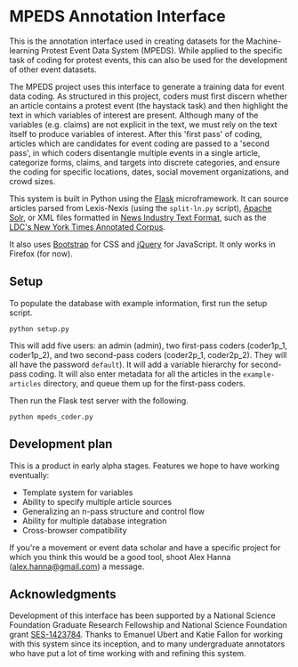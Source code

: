 # MPEDS Annotation Interface

This is the annotation interface used in creating datasets for the Machine-learning Protest Event Data System (MPEDS). While applied to the specific task of coding for protest events, this can also be used for the development of other event datasets.

The MPEDS project uses this interface to generate a training data for event data coding. As structured in this project, coders must first discern whether an article contains a protest event (the haystack task) and then highlight the text in which variables of interest are present. Although many of the variables (e.g. claims) are not explicit in the text, we must rely on the text itself to produce variables of interest. After this 'first pass' of coding, articles which are candidates for event coding are passed to a 'second pass', in which coders disentangle multiple events in a single article, categorize forms, claims, and targets into discrete categories, and ensure the coding for specific locations, dates, social movement organizations, and crowd sizes.

This system is built in Python using the [Flask](http://flask.pocoo.org/) microframework. It can source articles parsed from Lexis-Nexis (using the `split-ln.py` script), [Apache Solr](http://lucene.apache.org/solr/), or XML files formatted in [News Industry Text Format](http://www.nitf.org/), such as the [LDC's New York Times Annotated Corpus](https://catalog.ldc.upenn.edu/LDC2008T19). 

It also uses [Bootstrap](http://getbootstrap.com/) for CSS and [jQuery](https://jquery.com/) for JavaScript. It only works in Firefox (for now).

## Setup

To populate the database with example information, first run the setup script.

    python setup.py

This will add five users: an admin (admin), two first-pass coders (coder1p\_1, coder1p\_2), and two second-pass coders (coder2p\_1, coder2p\_2). They will  all have the password `default`). It will add a variable hierarchy for second-pass coding. It will also enter metadata for all the articles in the `example-articles` directory, and queue them up for the first-pass coders.

Then run the Flask test server with the following.

    python mpeds_coder.py

## Development plan

This is a product in early alpha stages. Features we hope to have working eventually:

* Template system for variables
* Ability to specify multiple article sources
* Generalizing an n-pass structure and control flow
* Ability for multiple database integration
* Cross-browser compatibility

If you're a movement or event data scholar and have a specific project for which you think this would be a good tool, shoot Alex Hanna (alex.hanna@gmail.com) a message.

## Acknowledgments

Development of this interface has been supported by a National Science Foundation Graduate Research Fellowship and National Science Foundation grant [SES-1423784](http://www.nsf.gov/awardsearch/showAward?AWD_ID=1423784). Thanks to Emanuel Ubert and Katie Fallon for working with this system since its inception, and to many undergraduate annotators who have put a lot of time working with and refining this system.
